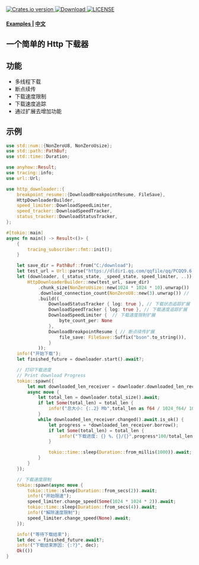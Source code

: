 <div>
  <!-- Crates version -->
  <a href="https://crates.io/crates/http-downloader">
    <img src="https://shields.io/crates/v/http-downloader" alt="Crates.io version" />
  </a>
  <!-- Downloads -->
  <a href="https://crates.io/crates/http-downloader">
    <img src="https://shields.io/crates/d/http-downloader" alt="Download" />
  </a>
  <!-- Downloads -->
  <a href="https://github.com/ycysdf/http-downloader/blob/main/LICENSE">
    <img src="https://shields.io/crates/l/http-downloader" alt="LICENSE" />
  </a>
</div>


<div>
  <h4>
    <a href="https://github.com/ycysdf/http-downloader/blob/main/examples"> Examples </a>
    <span> | </span>
    <a href="https://github.com/ycysdf/http-downloader/blob/main/README.ZH.md"> 中文 </a>
  </h4>
</div>

## 一个简单的 Http 下载器

## 功能

- 多线程下载
- 断点续传
- 下载速度限制
- 下载速度追踪
- 通过扩展去增加功能

## 示例

```rust
use std::num::{NonZeroU8, NonZeroUsize};
use std::path::PathBuf;
use std::time::Duration;

use anyhow::Result;
use tracing::info;
use url::Url;

use http_downloader::{
    breakpoint_resume::{DownloadBreakpointResume, FileSave},
    HttpDownloaderBuilder,
    speed_limiter::DownloadSpeedLimiter,
    speed_tracker::DownloadSpeedTracker,
    status_tracker::DownloadStatusTracker,
};

#[tokio::main]
async fn main() -> Result<()> {
    {
        tracing_subscriber::fmt::init();
    }

    let save_dir = PathBuf::from("C:/download");
    let test_url = Url::parse("https://dldir1.qq.com/qqfile/qq/PCQQ9.6.9/QQ9.6.9.28878.exe")?;
    let (downloader, (_status_state, _speed_state, speed_limiter, ..)) =
        HttpDownloaderBuilder::new(test_url, save_dir)
            .chunk_size(NonZeroUsize::new(1024 * 1024 * 10).unwrap())
            .download_connection_count(NonZeroU8::new(3).unwrap()) // 下载连接数
            .build((
                DownloadStatusTracker { log: true }, // 下载状态追踪扩展
                DownloadSpeedTracker { log: true }, // 下载速度追踪扩展
                DownloadSpeedLimiter {  // 下载速度限制扩展
                    byte_count_per: None
                },
                DownloadBreakpointResume { // 断点续传扩展
                    file_save: FileSave::Suffix("bson".to_string()),
                }
            ));
    info!("开始下载");
    let finished_future = downloader.start().await?;

    // 打印下载进度
    // Print download Progress
    tokio::spawn({
        let mut downloaded_len_receiver = downloader.downloaded_len_receiver().clone();
        async move {
            let total_len = downloader.total_size().await;
            if let Some(total_len) = total_len {
                info!("总大小: {:.2} Mb",total_len as f64 / 1024_f64/ 1024_f64);
            }
            while downloaded_len_receiver.changed().await.is_ok() {
                let progress = *downloaded_len_receiver.borrow();
                if let Some(total_len) = total_len {
                    info!("下载进度: {} %，{}/{}",progress*100/total_len,progress,total_len);
                }

                tokio::time::sleep(Duration::from_millis(1000)).await;
            }
        }
    });

    // 下载速度限制
    tokio::spawn(async move {
        tokio::time::sleep(Duration::from_secs(2)).await;
        info!("开始限速");
        speed_limiter.change_speed(Some(1024 * 1024 * 2)).await;
        tokio::time::sleep(Duration::from_secs(4)).await;
        info!("解除速度限制");
        speed_limiter.change_speed(None).await;
    });

    info!("等待下载结束");
    let dec = finished_future.await?;
    info!("下载结束原因: {:?}", dec);
    Ok(())
}
```